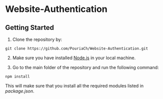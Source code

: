 # Website-Authentication

## Getting Started
1. Clone the repository by:

```
git clone https://github.com/PouriaCh/Website-Authentication.git
```

2. Make sure you have installed <a href="https://nodejs.org/en/download/">Node.js</a> in your local machine.

3. Go to the main folder of the repository and run the following command:

```
npm install
```

This will make sure that you install all the required modules listed in <i>package.json</i>.

